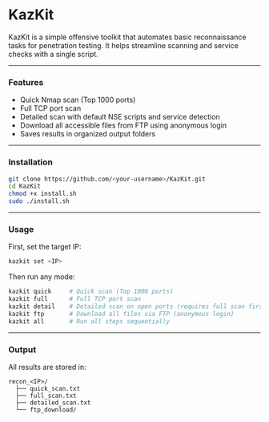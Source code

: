# KazKit

KazKit is a simple offensive toolkit that automates basic reconnaissance tasks for penetration testing. It helps streamline scanning and service checks with a single script.

---

### Features

- Quick Nmap scan (Top 1000 ports)
- Full TCP port scan
- Detailed scan with default NSE scripts and service detection
- Download all accessible files from FTP using anonymous login
- Saves results in organized output folders

---

### Installation

```bash
git clone https://github.com/<your-username>/KazKit.git
cd KazKit
chmod +x install.sh
sudo ./install.sh
```

---

### Usage

First, set the target IP:

```bash
kazkit set <IP>
```

Then run any mode:

```bash
kazkit quick     # Quick scan (Top 1000 ports)
kazkit full      # Full TCP port scan
kazkit detail    # Detailed scan on open ports (requires full scan first)
kazkit ftp       # Download all files via FTP (anonymous login)
kazkit all       # Run all steps sequentially
```

---

### Output

All results are stored in:

```
recon_<IP>/
  ├── quick_scan.txt
  ├── full_scan.txt
  ├── detailed_scan.txt
  └── ftp_download/
```
